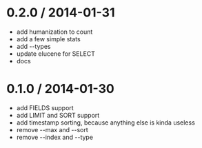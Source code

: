 
0.2.0 / 2014-01-31
==================

 * add humanization to count
 * add a few simple stats
 * add --types
 * update elucene for SELECT
 * docs

0.1.0 / 2014-01-30
==================

 * add FIELDS support
 * add LIMIT and SORT support
 * add timestamp sorting, because anything else is kinda useless
 * remove --max and --sort
 * remove --index and --type
